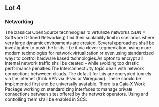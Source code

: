 ## Lot 4

### Networking
The classical Open Source technologies fo virtualize networks (SDN = Software Defined Networking) find their scalability limit in scenarios where very large dynamic environments are created. Several approaches shall be investigated to push the limits – be it via clever segmentation, using more modern technologies for network virtualization or even using standardized ways to control hardware based technologies.An opton to encrypt all internal network traffic shall be created – while avoiding too drastic performance penalties.The Interconnectivity topic deals with network connections betwween clouds. The default for this are encrypted tunnels via the internet (think VPN via IPsec or Wireguard). These should be implemented first and be universally available. There is a Gaia-X Work Package working on standardizing interfaces to manage private connections between sites offered by the network operators. Using and controlling them shall be enabled in SCS.